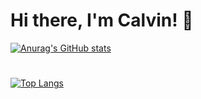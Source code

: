 # Hi there, I'm Calvin! 👋

[![Anurag's GitHub stats](https://github-readme-stats.vercel.app/api?username=iKonicStixx&show_icons=true)](https://github.com/anuraghazra/github-readme-stats&show_icons=true)

#
[![Top Langs](https://github-readme-stats.vercel.app/api/top-langs/?username=iKonicStixx)](https://github.com/anuraghazra/github-readme-stats)
